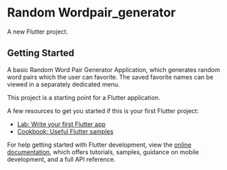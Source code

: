 # Random Wordpair_generator

A new Flutter project.

## Getting Started
A basic Random Word Pair Generator Application, which generates 
random word pairs which the user can favorite.
The saved favorite names can be viewed in a separately dedicated menu. 

This project is a starting point for a Flutter application.

A few resources to get you started if this is your first Flutter project:

- [Lab: Write your first Flutter app](https://docs.flutter.dev/get-started/codelab)
- [Cookbook: Useful Flutter samples](https://docs.flutter.dev/cookbook)

For help getting started with Flutter development, view the
[online documentation](https://docs.flutter.dev/), which offers tutorials,
samples, guidance on mobile development, and a full API reference.
